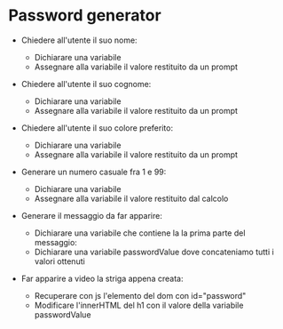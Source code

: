 # Password generator

- Chiedere all'utente il suo nome:

  - Dichiarare una variabile
  - Assegnare alla variabile il valore restituito da un prompt

- Chiedere all'utente il suo cognome:

  - Dichiarare una variabile
  - Assegnare alla variabile il valore restituito da un prompt

- Chiedere all'utente il suo colore preferito:

  - Dichiarare una variabile
  - Assegnare alla variabile il valore restituito da un prompt

- Generare un numero casuale fra 1 e 99:

  - Dichiarare una variabile
  - Assegnare alla variabile il valore restituito dal calcolo

- Generare il messaggio da far apparire:

  - Dichiarare una variabile che contiene la la prima parte del messaggio:
  - Dichiarare una variabile passwordValue dove concateniamo tutti i valori ottenuti

- Far apparire a video la striga appena creata:
  - Recuperare con js l'elemento del dom con id="password"
  - Modificare l'innerHTML del h1 con il valore della variabile passwordValue
